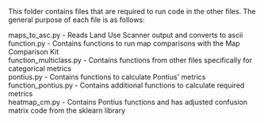 This folder contains files that are required to run code in the other files. The general purpose of each file is as follows:

maps_to_asc.py - Reads Land Use Scanner output and converts to ascii \
function.py - Contains functions to run map comparisons with the Map Comparison Kit \
function_multiclass.py - Contains functions from other files specifically for categorical metrics \
pontius.py - Contains functions to calculate Pontius' metrics \
function_pontius.py - Contains additional functions to calculate required metrics \
heatmap_cm.py - Contains Pontius functions and has adjusted confusion matrix code from the sklearn library
